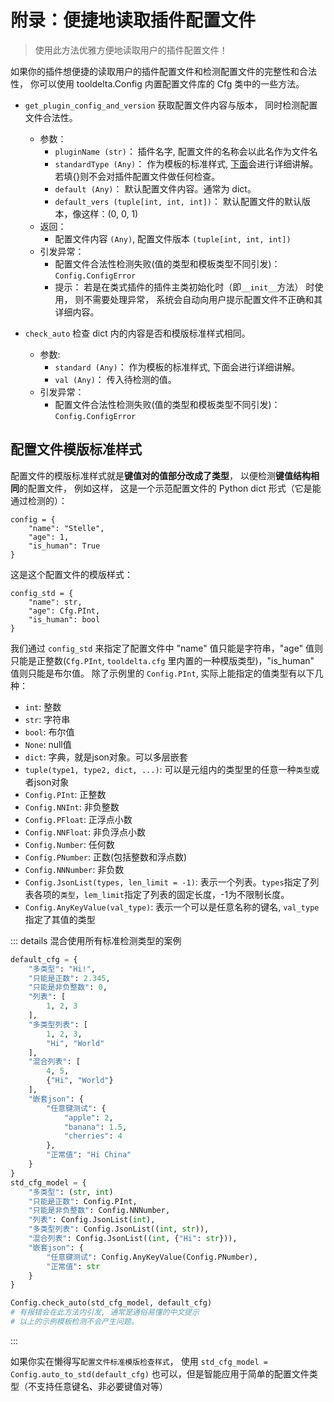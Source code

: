 # 附录：便捷地读取插件配置文件

> 使用此方法优雅方便地读取用户的插件配置文件！

如果你的插件想便捷的读取用户的插件配置文件和检测配置文件的完整性和合法性， 你可以使用 tooldelta.Config 内置配置文件库的 Cfg 类中的一些方法。

- `get_plugin_config_and_version`
    获取配置文件内容与版本， 同时检测配置文件合法性。
    - 参数：
        - `pluginName (str)`： 插件名字, 配置文件的名称会以此名作为文件名
        - `standardType (Any)`： 作为模板的标准样式, [下面](1)会进行详细讲解。 若填{}则不会对插件配置文件做任何检查。
        - `default (Any)`： 默认配置文件内容。通常为 dict。
        - `default_vers (tuple[int, int, int])`： 默认配置文件的默认版本，像这样：(0, 0, 1)
    - 返回：
        - 配置文件内容 `(Any)`, 配置文件版本 `(tuple[int, int, int])`
    - 引发异常：
        - 配置文件合法性检测失败(值的类型和模板类型不同引发)： `Config.ConfigError`
        - 提示： 若是在类式插件的插件主类初始化时（即`__init__`方法） 时使用， 则不需要处理异常， 系统会自动向用户提示配置文件不正确和其详细内容。

 - `check_auto`
    检查 dict 内的内容是否和模版标准样式相同。
    - 参数:
        - `standard (Any)`： 作为模板的标准样式, 下面会进行详细讲解。
        - `val (Any)`： 传入待检测的值。
    - 引发异常：
        - 配置文件合法性检测失败(值的类型和模板类型不同引发)： `Config.ConfigError`

## 配置文件模版标准样式
配置文件的模版标准样式就是**键值对的值部分改成了类型**， 以便检测**键值结构相同**的配置文件， 例如这样，
这是一个示范配置文件的 Python dict 形式（它是能通过检测的）：
```
config = {
    "name": "Stelle",
    "age": 1,
    "is_human": True
}
```
这是这个配置文件的模版样式：
```
config_std = {
    "name": str,
    "age": Cfg.PInt,
    "is_human": bool
}
```
我们通过 `config_std` 来指定了配置文件中 "name" 值只能是字符串，"age" 值则只能是正整数(`Cfg.PInt`, `tooldelta.cfg` 里内置的一种模版类型)，"is_human" 值则只能是布尔值。
除了示例里的 `Config.PInt`, 实际上能指定的值类型有以下几种：
- `int`: 整数
- `str`: 字符串
- `bool`: 布尔值
- `None`: null值
- `dict`: 字典，就是json对象。可以多层嵌套
- `tuple(type1, type2, dict, ...)`: 可以是元组内的类型里的任意一种`类型`或者json对象
- `Config.PInt`: 正整数
- `Config.NNInt`: 非负整数
- `Config.PFloat`: 正浮点小数
- `Config.NNFloat`: 非负浮点小数
- `Config.Number`: 任何数
- `Config.PNumber`: 正数(包括整数和浮点数)
- `Config.NNNumber`: 非负数
- `Config.JsonList(types, len_limit = -1)`: 表示一个列表。`types`指定了列表各项的`类型`，`lem_limit`指定了列表的固定长度，-1为不限制长度。
- `Config.AnyKeyValue(val_type)`: 表示一个可以是任意名称的键名, `val_type`指定了其值的类型

::: details 混合使用所有标准检测类型的案例
```python
default_cfg = {
    "多类型": "Hi!",
    "只能是正数": 2.345,
    "只能是非负整数": 0,
    "列表": [
        1, 2, 3
    ],
    "多类型列表": [
        1, 2, 3,
        "Hi", "World"
    ],
    "混合列表": [
        4, 5,
        {"Hi", "World"}
    ],
    "嵌套json": {
        "任意键测试": {
            "apple": 2,
            "banana": 1.5,
            "cherries": 4
        },
        "正常值": "Hi China"
    }
}
std_cfg_model = {
    "多类型": (str, int)
    "只能是正数": Config.PInt,
    "只能是非负整数": Config.NNNumber,
    "列表": Config.JsonList(int),
    "多类型列表": Config.JsonList((int, str)),
    "混合列表": Config.JsonList((int, {"Hi": str})),
    "嵌套json": {
        "任意键测试": Config.AnyKeyValue(Config.PNumber),
        "正常值": str
    }
}

Config.check_auto(std_cfg_model, default_cfg)
# 有报错会在此方法内引发, 通常是通俗易懂的中文提示
# 以上的示例模板检测不会产生问题。
```
:::

如果你实在懒得写`配置文件标准模版检查样式`， 使用 `std_cfg_model = Config.auto_to_std(default_cfg)` 也可以，但是智能应用于简单的配置文件类型（不支持任意键名、非必要键值对等）